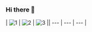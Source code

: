 ### Hi there 👋

| ![1](https://i.giphy.com/media/MGdfeiKtEiEPS/giphy.webp) | ![2](https://media0.giphy.com/media/WUBvquKnbnXhbQUd8f/giphy.gif?cid=ecf05e47d67685c5a3576e7b7d500e1297fa39551ced9b59&rid=giphy.gif) | ![3](https://media1.giphy.com/media/Y07ur2ElqAvSqVNauQ/giphy.gif) || --- | --- | --- |


<!--
**VNNhatQuang/VNNhatQuang** is a ✨ _special_ ✨ repository because its `README.md` (this file) appears on your GitHub profile.

Here are some ideas to get you started:

- 🔭 I’m currently working on ...
- 🌱 I’m currently learning ...
- 👯 I’m looking to collaborate on ...
- 🤔 I’m looking for help with ...
- 💬 Ask me about ...
- 📫 How to reach me: ...
- 😄 Pronouns: ...
- ⚡ Fun fact: ...
-->
